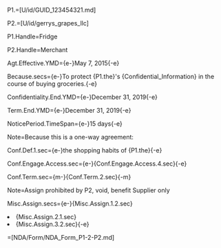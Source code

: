 P1.=[U/id/GUID_123454321.md]

P2.=[U/id/gerrys_grapes_llc]

P1.Handle=Fridge

P2.Handle=Merchant

Agt.Effective.YMD={e-}May 7, 2015{-e}

Because.secs={e-}To protect {P1.the}'s {Confidential_Information} in the course of buying groceries.{-e}

Confidentiality.End.YMD={e-}December 31, 2019{-e}

Term.End.YMD={e-}December 31, 2019{-e}

NoticePeriod.TimeSpan={e-}15 days{-e}

Note=Because this is a one-way agreement:

Conf.Def.1.sec={e-}the shopping habits of {P1.the}{-e}

Conf.Engage.Access.sec={e-}{Conf.Engage.Access.4.sec}{-e}

Conf.Term.sec={m-}{Conf.Term.2.sec}{-m}

Note=Assign prohibited by P2, void, benefit Supplier only

Misc.Assign.secs={e-}{Misc.Assign.1.2.sec}<li>{Misc.Assign.2.1.sec}<li>{Misc.Assign.3.2.sec}{-e}

=[NDA/Form/NDA_Form_P1-2-P2.md]